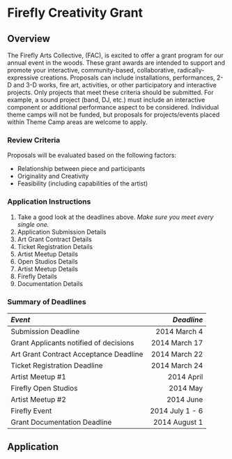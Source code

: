 # Firefly Creativity Grant

## Overview
The Firefly Arts Collective, (FAC), is excited to offer a grant program for our annual event in the woods. These grant awards are intended to support and promote your interactive, community-based, collaborative, radically-expressive creations. Proposals can include installations, performances, 2-D and 3-D works, fire art, activities, or other participatory and interactive projects. Only projects that meet these criteria should be submitted. For example, a sound project (band, DJ, etc.) must include an interactive component or additional performance aspect to be considered. Individual theme camps will not be funded, but proposals for projects/events placed within Theme Camp areas are welcome to apply.

### Review Criteria

Proposals will be evaluated based on the following factors:

* Relationship between piece and participants
* Originality and Creativity
* Feasibility (including capabilities of the artist)

### Application Instructions

1. Take a good look at the deadlines above.  *Make sure you meet every single one.*
2. Application Submission Details
3. Art Grant Contract Details
4. Ticket Registration Details
5. Artist Meetup Details
6. Open Studios Details
7. Artist Meetup Details
8. Firefly Details
9. Documentation Details

### Summary of Deadlines
| *Event* | *Deadline* |
|:-----|---------:|
| Submission Deadline | 2014 March 4 |
| Grant Applicants notified of decisions | 2014 March 17 |
| Art Grant Contract Acceptance Deadline | 2014 March 22 |
| Ticket Registration Deadline | 2014 March 24 |
| Artist Meetup #1 | 2014 April |
| Firefly Open Studios | 2014 May |
| Artist Meetup #2 | 2014 June |
| Firefly Event | 2014 July 1 - 6 |
| Grant Documentation Deadline | 2014 August 1 |

## Application
